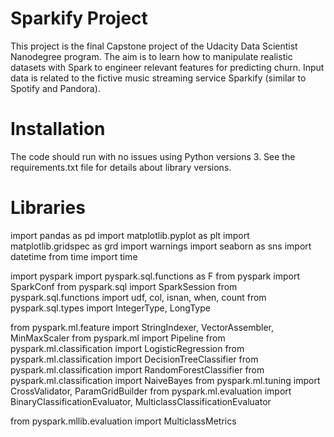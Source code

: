 # Sparkify Project
This project is the final Capstone project of the Udacity Data Scientist Nanodegree program. The aim is to learn how to manipulate realistic datasets with Spark to engineer relevant features for predicting churn. Input data is related to the fictive music streaming service Sparkify (similar to Spotify and Pandora).

# Installation
The code should run with no issues using Python versions 3. See the requirements.txt file for details about library versions.

# Libraries 
import pandas as pd
import matplotlib.pyplot as plt
import matplotlib.gridspec as grd
import warnings
import seaborn as sns
import datetime
from time import time

import pyspark
import pyspark.sql.functions as F
from pyspark import SparkConf
from pyspark.sql import SparkSession
from pyspark.sql.functions import udf, col, isnan, when, count
from pyspark.sql.types import IntegerType, LongType

from pyspark.ml.feature import StringIndexer, VectorAssembler, MinMaxScaler
from pyspark.ml import Pipeline
from pyspark.ml.classification import LogisticRegression
from pyspark.ml.classification import DecisionTreeClassifier
from pyspark.ml.classification import RandomForestClassifier
from pyspark.ml.classification import NaiveBayes
from pyspark.ml.tuning import CrossValidator, ParamGridBuilder
from pyspark.ml.evaluation import BinaryClassificationEvaluator, MulticlassClassificationEvaluator

from pyspark.mllib.evaluation import MulticlassMetrics
